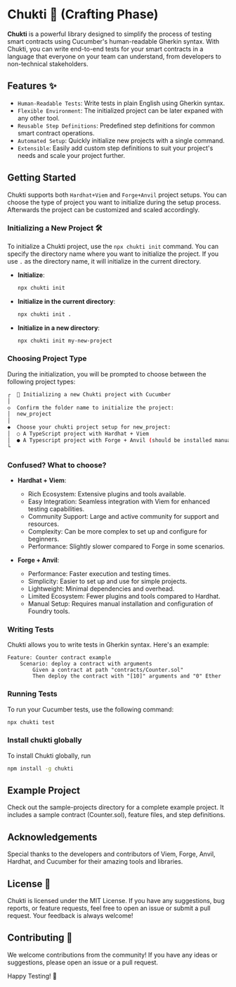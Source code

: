 # Chukti 🚀 (Crafting Phase)

**Chukti** is a powerful library designed to simplify the process of testing smart contracts using Cucumber's human-readable Gherkin syntax. With Chukti, you can write end-to-end tests for your smart contracts in a language that everyone on your team can understand, from developers to non-technical stakeholders.

## Features ✨

- `Human-Readable Tests`: Write tests in plain English using Gherkin syntax.
- `Flexible Environment`: The initialized project can be later expaned with any other tool.
- `Reusable Step Definitions`: Predefined step definitions for common smart contract operations.
- `Automated Setup`: Quickly initialize new projects with a single command.
- `Extensible`: Easily add custom step definitions to suit your project's needs and scale your project further.

## Getting Started

Chukti supports both `Hardhat+Viem` and `Forge+Anvil` project setups. You can choose the type of project you want to initialize during the setup process. Afterwards the project can be customized and scaled accordingly.

### Initializing a New Project 🛠️

To initialize a Chukti project, use the `npx chukti init` command. You can specify the directory name where you want to initialize the project. If you use `.` as the directory name, it will initialize in the current directory.

- **Initialize**:

  ```bash
  npx chukti init
  ```

- **Initialize in the current directory**:

  ```bash
  npx chukti init .
  ```

- **Initialize in a new directory**:

  ```bash
  npx chukti init my-new-project
  ```

### Choosing Project Type

During the initialization, you will be prompted to choose between the following project types:

```bash
┌  🚀 Initializing a new Chukti project with Cucumber
│
◇  Confirm the folder name to initialize the project:
│  new_project
│
◆  Choose your chukti project setup for new_project:
│  ○ A TypeScript project with Hardhat + Viem
│  ● A Typescript project with Forge + Anvil (should be installed manually)
└
```

### Confused? What to choose?

- **Hardhat + Viem**:

  - Rich Ecosystem: Extensive plugins and tools available.
  - Easy Integration: Seamless integration with Viem for enhanced testing capabilities.
  - Community Support: Large and active community for support and resources.
  - Complexity: Can be more complex to set up and configure for beginners.
  - Performance: Slightly slower compared to Forge in some scenarios.

- **Forge + Anvil**:
  - Performance: Faster execution and testing times.
  - Simplicity: Easier to set up and use for simple projects.
  - Lightweight: Minimal dependencies and overhead.
  - Limited Ecosystem: Fewer plugins and tools compared to Hardhat.
  - Manual Setup: Requires manual installation and configuration of Foundry tools.

### Writing Tests

Chukti allows you to write tests in Gherkin syntax. Here's an example:

```feature
Feature: Counter contract example
    Scenario: deploy a contract with arguments
        Given a contract at path "contracts/Counter.sol"
        Then deploy the contract with "[10]" arguments and "0" Ether
```

### Running Tests

To run your Cucumber tests, use the following command:

```bash
npx chukti test
```

### Install chukti globally

To install Chukti globally, run

```bash
npm install -g chukti
```

## Example Project

Check out the sample-projects directory for a complete example project. It includes a sample contract (Counter.sol), feature files, and step definitions.

## Acknowledgements

Special thanks to the developers and contributors of Viem, Forge, Anvil, Hardhat, and Cucumber for their amazing tools and libraries.

## License 📜

Chukti is licensed under the MIT License. If you have any suggestions, bug reports, or feature requests, feel free to open an issue or submit a pull request. Your feedback is always welcome!

## Contributing 🤝

We welcome contributions from the community! If you have any ideas or suggestions, please open an issue or a pull request.

Happy Testing! 🚀
